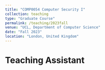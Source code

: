 ```yaml
---
title: "COMP0054 Computer Security I"
collection: teaching
type: "Graduate Course"
permalink: /teaching/2023fall
venue: "UCL, Department of Computer Science"
date: "Fall 2023"
location: "London, United Kingdom"
---
```


Teaching Assistant
======
